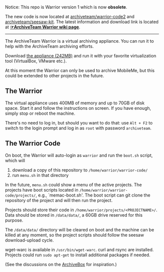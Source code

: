 Notice: This repo is Warrior version 1 which is now **obsolete**.

The new code is now located at [archiveteam/warrior-code2](https://github.com/archiveteam/warrior-code2) and [archiveteam/seesaw-kit](https://github.com/ArchiveTeam/seesaw-kit). The latest information and download link is located at [**☞ArchiveTeam Warrior wiki page**](http://archiveteam.org/index.php?title=Warrior).

---

The ArchiveTeam Warrior is a virtual archiving appliance. You can run it to help with the ArchiveTeam archiving efforts.

Download [the appliance (242MB)](http://archive.org/download/archiveteam-warrior/archiveteam-warrior-v1.ova) and run it with your favorite virtualization tool (VirtualBox, VMware etc.).

At this moment the Warrior can only be used to archive MobileMe, but this could be extended to other projects in the future.

## The Warrior ##

The virtual appliance uses 400MB of memory and up to 70GB of disk space. Start it and follow the instructions on screen. If you have enough, simply stop or reboot the machine.

There's no need to log in, but should you want to do that: use `Alt + F2` to switch to the login prompt and log in as `root` with password `archiveteam`.


## The Warrior Code ##

On boot, the Warrior will auto-login as `warrior` and run the `boot.sh` script, which will

1. download a copy of this repository to `/home/warrior/warrior-code/`
2. run `menu.sh` in that directory

In the future, `menu.sh` could show a menu of the active projects. The projects have boot scripts located in `/home/warrior/warrior-code/projects/`, e.g., `memac-boot.sh'. The boot script can git clone the repository of the project and will then run the project.

Projects should store their code in `/home/warrior/projects/<PROJECTNAME>/`. Data should be stored in `/data/data/`, a 60GB drive reserved for this purpose.

The `/data/data/` directory will be cleared on boot and the machine can be killed at any moment, so the project scripts should follow the seesaw download-upload cycle.

wget-warc is available in `/usr/bin/wget-warc`. curl and rsync are installed. Projects could run `sudo apt-get` to install additional packages if needed.

(See the discussions on the [ArchiveBox](http://www.archiveteam.org/index.php?title=ArchiveBox) for inspiration.)

